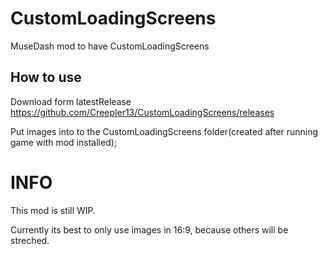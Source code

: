 # CustomLoadingScreens

MuseDash mod to have CustomLoadingScreens

## How to use

Download form latestRelease https://github.com/Creepler13/CustomLoadingScreens/releases

Put images into to the CustomLoadingScreens folder(created after running game with mod installed);

# INFO
This mod is still WIP.

Currently its best to only use images in 16:9, because others will be streched.
  
